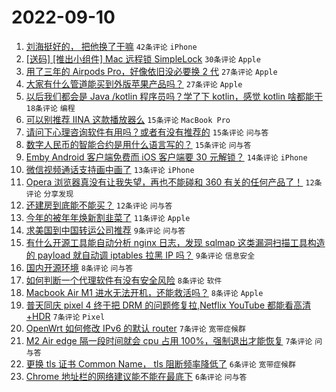 # 2022-09-10

1. [刘海挺好的， 把他换了干嘛](https://www.v2ex.com/t/879058) `42条评论` `iPhone`
1. [[送码] [推出小组件] Mac 远程锁 SimpleLock](https://www.v2ex.com/t/879062) `30条评论` `Apple`
1. [用了三年的 Airpods Pro，好像依旧没必要换 2 代](https://www.v2ex.com/t/879052) `27条评论` `Apple`
1. [大家有什么管道能买到外版苹果产品吗？](https://www.v2ex.com/t/879053) `27条评论` `Apple`
1. [以后我们都会是 Java /kotlin 程序员吗？学了下 kotlin，感觉 kotlin 啥都能干](https://www.v2ex.com/t/879059) `18条评论` `编程`
1. [可以别推荐 IINA 这款播放器么](https://www.v2ex.com/t/879106) `15条评论` `MacBook Pro`
1. [请问下心理咨询软件有用吗？或者有没有推荐的](https://www.v2ex.com/t/879077) `15条评论` `问与答`
1. [数字人民币的智能合约是用什么语言写的？](https://www.v2ex.com/t/879073) `15条评论` `问与答`
1. [Emby Android 客户端免费而 iOS 客户端要 30 元解锁？](https://www.v2ex.com/t/879103) `14条评论` `iPhone`
1. [微信视频通话支持画中画了](https://www.v2ex.com/t/879078) `13条评论` `iPhone`
1. [Opera 浏览器真没有让我失望，再也不能碰和 360 有关的任何产品了！](https://www.v2ex.com/t/879133) `12条评论` `分享发现`
1. [还建房到底能不能买？](https://www.v2ex.com/t/879070) `12条评论` `问与答`
1. [今年的被年年焕新割韭菜了](https://www.v2ex.com/t/879122) `11条评论` `Apple`
1. [求美国到中国转运公司推荐](https://www.v2ex.com/t/879098) `9条评论` `问与答`
1. [有什么开源工具能自动分析 nginx 日志，发现 sqlmap 这类漏洞扫描工具构造的 payload 就自动调 iptables 拉黑 IP 吗？](https://www.v2ex.com/t/879087) `9条评论` `信息安全`
1. [国内开源环境](https://www.v2ex.com/t/879105) `8条评论` `问与答`
1. [如何判断一个代理软件有没有安全风险](https://www.v2ex.com/t/879079) `8条评论` `软件`
1. [Macbook Air M1 进水无法开机，还能救活吗？](https://www.v2ex.com/t/879056) `8条评论` `Apple`
1. [普天同庆 pixel 4 终于把 DRM 的问题修复拉,Netflix YouTube 都能看高清+HDR](https://www.v2ex.com/t/879084) `7条评论` `Pixel`
1. [OpenWrt 如何修改 IPv6 的默认 router](https://www.v2ex.com/t/879072) `7条评论` `宽带症候群`
1. [M2 Air edge 隔一段时间就会 cpu 占用 100%，强制退出才能恢复](https://www.v2ex.com/t/879057) `7条评论` `问与答`
1. [更换 tls 证书 Common Name， tls 阻断频率降低了](https://www.v2ex.com/t/879118) `6条评论` `宽带症候群`
1. [Chrome 地址栏的网络建议能不能在最底下](https://www.v2ex.com/t/879050) `6条评论` `问与答`
